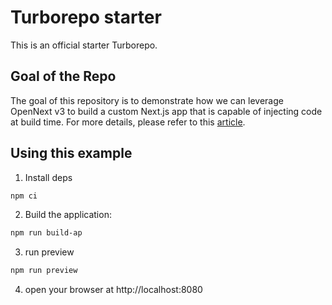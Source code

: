 # Turborepo starter

This is an official starter Turborepo.

## Goal of the Repo

The goal of this repository is to demonstrate how we can leverage OpenNext v3 to build a custom Next.js app that is capable of injecting code at build time. For more details, please refer to this [article](https://manxeguin.github.io/blog/posts/nextjs-vertical-microfrontends).

## Using this example

1. Install deps


```sh
npm ci
```
2. Build the application:

```sh
npm run build-ap
```
3. run preview

```sh
npm run preview
```
4. open your browser at http://localhost:8080

